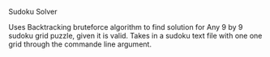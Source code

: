 Sudoku Solver

Uses Backtracking bruteforce algorithm to find solution for
Any 9 by 9 sudoku grid puzzle, given it is valid.
Takes in a sudoku text file with one one grid through the commande line argument.
